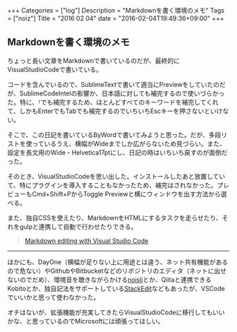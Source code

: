 +++
Categories = ["log"]
Description = "Markdownを書く環境のメモ"
Tags = ["noiz"]
Title = "2016 02 04"
date = "2016-02-04T19:49:36+09:00"
+++

## Markdownを書く環境のメモ
ちょっと長い文章をMarkdownで書いているのだが、最終的にVisualStudioCodeで書いている。

コードを含んでいるので、SublimeTextで書いて適当にPreviewをしていたのだが、SublimeCodeIntelの影響か、日本語に対しても補完するので使いづらかった。特に、`「`でも補完するため、ほとんどすべてのキーワードを補完してくれて、しかもEnterでもTabでも補完するのでいちいちEscキーを押さないといけない。

そこで、この日記を書いているByWordで書いてみようと思った。だが、多段リストを使っているうえ、横幅がWideまでしか広がらないため見づらい。また、設定を長文用のWide・Helvetica17ptにし、日記の時はいちいち戻すのが面倒だった。

そのとき、VisualStudioCodeを思い出した。インストールしたあと放置していて、特にプラグインを導入することもなかったため、補完はされなかった。プレビューもCmd+Shift+PからToggle Previewと横にウィンドウを出す方法から選べる。

また、独自CSSを使えたり、MarkdownをHTMLにするタスクを走らせたり、それをgulpと連携して自動で行わせたりできる。

> [Markdown editing with Visual Studio Code](https://code.visualstudio.com/Docs/languages/markdown)

----

ほかにも、DayOne（横幅が足りない上に用途とは違う、ネット共有機能があるので危ない）やGithubやBitbucketなどのリポジトリのエディタ（ネットに出せないのでだめ）、環境音を聴きながらかける[noisli](http://www.noisli.com/)とか、Qiitaと連携できるKobitoとか、独自記法をサポートしている[StackEdit](https://stackedit.io/)などもあったが、VSCodeでいいかと思って使わなかった。

オチはないが、拡張機能が充実してきたらVisualStudioCodeに移行してもいいかな、と思っているのでMicrosoftには頑張ってほしい。